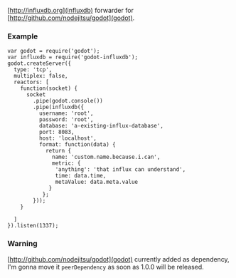 [http://influxdb.org](influxdb) forwarder for [http://github.com/nodejitsu/godot](godot).

### Example

    var godot = require('godot');
    var influxdb = require('godot-influxdb');
    godot.createServer({
      type: 'tcp',
      multiplex: false,
      reactors: [
        function(socket) {
          socket
            .pipe(godot.console())
            .pipe(influxdb({
              username: 'root',
              password: 'root',
              database: 'a-existing-influx-database',
              port: 8083,
              host: 'localhost',
              format: function(data) {
                return {
                  name: 'custom.name.because.i.can',
                  metric: {
                   'anything': 'that influx can understand',
                   time: data.time,
                   metaValue: data.meta.value
                 }
               };
            }));
        }
        
      ]
    }).listen(1337);

### Warning

[http://github.com/nodejitsu/godot](godot) currently added as dependency, I'm gonna move it `peerDependency` as soon as 1.0.0 will be released.
